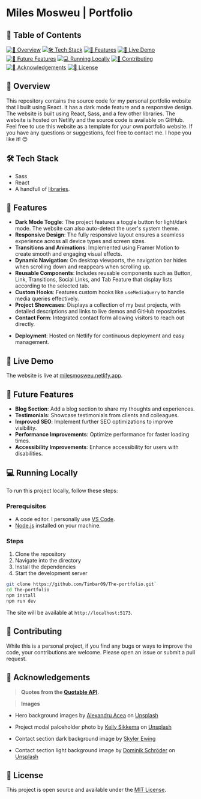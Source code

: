 # Miles Mosweu | Portfolio

## 📗 Table of Contents

[![📖 Overview](https://img.shields.io/badge/📖_Overview-blue)](#overview)
[![🛠️ Tech Stack](https://img.shields.io/badge/🛠️_Tech_Stack-orange)](#tech-stack)
[![🌟 Features](https://img.shields.io/badge/🌟_Features-green)](#features)
[![🚀 Live Demo](https://img.shields.io/badge/🚀_Live_Demo-red)](#live-demo)
[![🔭 Future Features](https://img.shields.io/badge/🔭_Future_Features-purple)](#future-features)
[![💻 Running Locally](https://img.shields.io/badge/💻_Running_Locally-yellow)](#running-locally)
[![🤝 Contributing](https://img.shields.io/badge/🤝_Contributing-pink)](#contributing)
[![🙏 Acknowledgements](https://img.shields.io/badge/🙏_Acknowledgments-teal)](#acknowledgements)
[![📝 License](https://img.shields.io/badge/📝_License-gray)](#license)

<!--
- [📖 Overview](#overview)
- [🛠️ Tech Stack](#️tech-stack)
- [🌟 Features](#features)
- [🚀 Live Demo](#live-demo)
- [🔭 Future Features](#future-features)
- [💻 Running Locally](#running-locally)
- [🤝 Contributing](#contributing)
- [🙏 Acknowledgement](#acknowledgements)
- [📝 License](#license) -->

## 📖 Overview <a name='overview'></a>

This repository contains the source code for my personal portfolio website that I built using React. It has a dark mode feature and a responsive design. The website is built using React, Sass, and a few other libraries. The website is hosted on Netlify and the source code is available on GitHub. Feel free to use this website as a template for your own portfolio website. If you have any questions or suggestions, feel free to contact me. I hope you like it! 😊

## 🛠️ Tech Stack <a name='tech-stack'></a>

- Sass
- React
- A handfull of [libraries](package.json).

## 🌟 Features <a name='features'></a>

- **Dark Mode Toggle**: The project features a toggle button for light/dark mode. The website can also auto-detect the user's system theme.
- **Responsive Design**: The fully responsive layout ensures a seamless experience across all device types and screen sizes.
- **Transitions and Animations**: Implemented using Framer Motion to create smooth and engaging visual effects.
- **Dynamic Navigation**: On desktop viewports, the navigation bar hides when scrolling down and reappears when scrolling up.
- **Reusable Components**: Includes reusable components such as Button, Link, Transitions, Social Links, and Tab Feature that display lists according to the selected tab.
- **Custom Hooks**: Features custom hooks like `useMediaQuery` to handle media queries effectively.
- **Project Showcases**: Displays a collection of my best projects, with detailed descriptions and links to live demos and GitHub repositories.
- **Contact Form**: Integrated contact form allowing visitors to reach out directly.
<!-- - **SEO Optimization**: Implemented best practices for search engine optimization to improve visibility.
- **Performance Optimizations**: Ensures fast loading times and a smooth user experience. -->
- **Deployment**: Hosted on Netlify for continuous deployment and easy management.

## 🚀 Live Demo <a name='live-demo'></a>

The website is live at [milesmosweu.netlify.app](https://milesmosweu.netlify.app/).

## 🔭 Future Features <a name='future-features'></a>

- **Blog Section**: Add a blog section to share my thoughts and experiences.
- **Testimonials**: Showcase testimonials from clients and colleagues.
- **Improved SEO**: Implement further SEO optimizations to improve visibility.
- **Performance Improvements**: Optimize performance for faster loading times.
- **Accessibility Improvements**: Enhance accessibility for users with disabilities.

## 💻 Running Locally <a name='run-locally'></a>

To run this project locally, follow these steps:

### Prerequisites

- A code editor. I personally use [VS Code](https://code.visualstudio.com/).
- [Node.js](https://nodejs.org/en/) installed on your machine.

### Steps

1. Clone the repository
2. Navigate into the directory
3. Install the dependencies
4. Start the development server

```bash
git clone https://github.com/Timbar09/The-portfolio.git`
cd The-portfolio
npm install
npm run dev
```

The site will be available at `http://localhost:5173`.

## 🤝 Contributing <a name='contributing'></a>

While this is a personal project, if you find any bugs or ways to improve the code, your contributions are welcome. Please open an issue or submit a pull request.

## 🙏 Acknowledgements <a name='acknowledgements'></a>

> **Quotes from the <a href="https://github.com/lukePeavey/quotable">Quotable API</a>.**

> **Images**

- Hero background images by <a href="https://unsplash.com/@alexacea?utm_content=creditCopyText&utm_medium=referral&utm_source=unsplash">Alexandru Acea</a> on <a href="https://unsplash.com/photos/turned-on-flat-screen-monitor-and-black-laptop-computer-on-table-TMkrN9QZERw?utm_content=creditCopyText&utm_medium=referral&utm_source=unsplash">Unsplash</a>

- Project modal palceholder photo by <a href="https://unsplash.com/@kellysikkema?utm_content=creditCopyText&utm_medium=referral&utm_source=unsplash">Kelly Sikkema</a> on <a href="https://unsplash.com/photos/black-pencil-on-black-surface-VX0bsbyBxpM?utm_content=creditCopyText&utm_medium=referral&utm_source=unsplash">Unsplash</a>

- Contact section dark background image by <a href="https://www.pexels.com/photo/starry-sky-over-mountain-ridge-in-valley-5753502/">Skyler Ewing</a>

- Contact section light background image by <a href="https://unsplash.com/@wirhabenzeit?utm_content=creditCopyText&utm_medium=referral&utm_source=unsplash">Dominik Schröder</a> on <a href="https://unsplash.com/photos/white-clouds-during-daytime-FIKD9t5_5zQ?utm_content=creditCopyText&utm_medium=referral&utm_source=unsplash">Unsplash</a>

## 📝 License <a name="license"></a>

This project is open source and available under the [MIT License](LICENSE).
